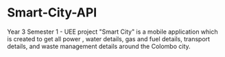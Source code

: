 # Smart-City-API
Year 3 Semester 1 - UEE project "Smart City" is a mobile application which is created to get all power , water details, gas and fuel details, transport details, and waste management details around the Colombo city.
